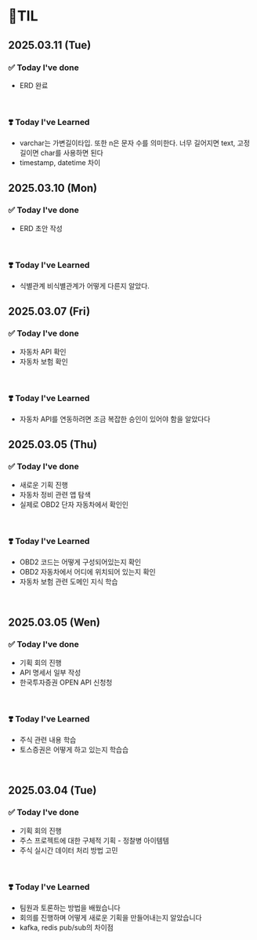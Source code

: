# 📝TIL

## 2025.03.11 (Tue)

### ✅ Today I've done

- ERD 완료

<br>

### ❣️ Today I've Learned

- varchar는 가변길이타입. 또한 n은 문자 수를 의미한다. 너무 길어지면 text, 고정길이면 char를 사용하면 된다
- timestamp, datetime 차이 

## 2025.03.10 (Mon)

### ✅ Today I've done

- ERD 초안 작성

<br>

### ❣️ Today I've Learned

- 식별관계 비식별관계가 어떻게 다른지 알았다.


## 2025.03.07 (Fri)

### ✅ Today I've done

- 자동차 API 확인
- 자동차 보험 확인

<br>

### ❣️ Today I've Learned

- 자동차 API를 연동하려면 조금 복잡한 승인이 있어야 함을 알았다다

## 2025.03.05 (Thu)

### ✅ Today I've done

- 새로운 기획 진행
- 자동차 정비 관련 앱 탐색
- 실제로 OBD2 단자 자동차에서 확인인

<br>

### ❣️ Today I've Learned

- OBD2 코드는 어떻게 구성되어있는지 확인
- OBD2 자동차에서 어디에 위치되어 있는지 확인
- 자동차 보험 관련 도메인 지식 학습


<br>

## 2025.03.05 (Wen)

### ✅ Today I've done

- 기획 회의 진행
- API 명세서 일부 작성
- 한국투자증권 OPEN API 신청청

<br>

### ❣️ Today I've Learned

- 주식 관련 내용 학습
- 토스증권은 어떻게 하고 있는지 학습습

<br>

## 2025.03.04 (Tue)

### ✅ Today I've done

-  기획 회의 진행
- 주스 프로젝트에 대한 구체적 기획 - 정찰병 아이템템
- 주식 실시간 데이터 처리 방법 고민

<br>

### ❣️ Today I've Learned

- 팀원과 토론하는 방법을 배웠습니다
- 회의를 진행하며 어떻게 새로운 기획을 만들어내는지 알았습니다
- kafka, redis pub/sub의 차이점

<br>
<br>
